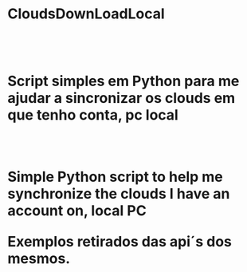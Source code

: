 <h1>CloudsDownLoadLocal <h1/>
<br />

<strong />Script simples em Python para me ajudar a sincronizar os clouds em que tenho conta, pc local<strong />

<br/>

<strong >Simple Python script to help me synchronize the clouds I have an account on, local PC<strong />




Exemplos retirados das api´s dos mesmos.